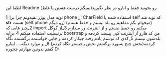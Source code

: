 لطفا این Readme رو بخونید فقط و انارو در نظر نگیرید(نمیگم درست هستن یا غلط) 

1_تویه مدل یوزر نمیدونم چرا برا phone از CharField استفاده شده یا self که تویه متد __str__  هست (self.phone رو میگم) (میخوام بگم مفاهیم رو بلد نیستم و حفظ هستم)
2_چیز هایی که import میکنم رو حفظ نیستم و از اینترنت ور میدارم
3_از گوگل ترنسلیت استفاده میکنم
4_برایه bootstrap من کد هارو از اینترنت کپی پیست کردمه و بلدشون نیستم
5_کدی که نوشتم یادم رفته چیکار کردمه و جایی خواستمه برگشتمه نگاه کردمه(بخش چنج پسورد برگشتم بخش رجیستر نگاه کردم)
6_ و موارد دیگه....
اینارو گفتم بدونین مهارتم چجوره D:


